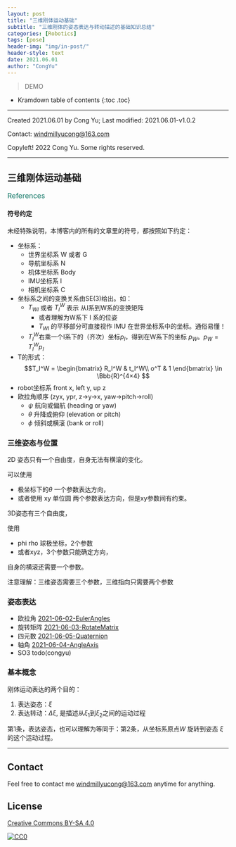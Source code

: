 ```yaml
---
layout: post
title: "三维刚体运动基础"
subtitle: "三维刚体的姿态表达与转动描述的基础知识总结"
categories: [Robotics]
tags: [pose]
header-img: "img/in-post/"
header-style: text
date: 2021.06.01
author: "CongYu"
---
```


>  DEMO

* Kramdown table of contents
{:toc .toc}

----

Created 2021.06.01 by Cong Yu; Last modified: 2021.06.01-v1.0.2

Contact: [windmillyucong@163.com](mailto:windmillyucong@163.com)

Copyleft! 2022 Cong Yu. Some rights reserved.

----

## 三维刚体运动基础

<p style="font-size:16px;color:#176;text-align:left;">References</p> 


#### 符号约定

未经特殊说明，本博客内的所有的文章里的符号，都按照如下约定：

- 坐标系：
	- 世界坐标系 W 或者 G
	- 导航坐标系 N
	- 机体坐标系 Body
	- IMU坐标系 I
	- 相机坐标系 C
- 坐标系之间的变换关系由SE(3)给出。如：
	- $T_{WI}$ 或者 $T_I^W$ 表示 从I系到W系的变换矩阵
		- 或者理解为W系下 I 系的位姿
		- $T_{WI}$ 的平移部分可直接视作 IMU 在世界坐标系中的坐标。通俗易懂！
	- $T_I^W$右乘一个I系下的（齐次）坐标$p_I$，得到在W系下的坐标 $p_W$。$p_W = T_I^W p_I$  
- T的形式：
	$$T_I^W = \begin{bmatrix} R_I^W &  t_I^W\\ o^T  & 1 \end{bmatrix} \in \Bbb{R}^{4×4} $$
- robot坐标系  front  x, left  y, up  z
- 欧拉角顺序 (zyx, ypr, z->y->x, yaw->pitch->roll)
	- $\psi$ 航向或偏航 (heading or yaw)
	- $\theta$  升降或俯仰 (elevation or pitch)
	- $\phi$ 倾斜或横滚 (bank or roll)



### 三维姿态与位置

2D 姿态只有一个自由度，自身无法有横滚的变化。

可以使用 
- 极坐标下的$\theta$ 一个参数表达方向，
- 或者使用 xy 单位圆 两个参数表达方向，但是xy参数间有约束。

3D姿态有三个自由度，

使用
- phi rho 球极坐标，2个参数
- 或者xyz，3个参数只能确定方向，

自身的横滚还需要一个参数。

注意理解：三维姿态需要三个参数，三维指向只需要两个参数


### 姿态表达

- 欧拉角 [2021-06-02-EulerAngles](Robotics/Geometry/2021-06-02-EulerAngles.md)
- 旋转矩阵 [2021-06-03-RotateMatrix](Robotics/Geometry/2021-06-03-RotateMatrix.md)
- 四元数 [2021-06-05-Quaternion](Robotics/Geometry/2021-06-05-Quaternion.md)
- 轴角 [2021-06-04-AngleAxis](Robotics/Geometry/2021-06-04-AngleAxis.md)
- SO3 todo(congyu)


### 基本概念

刚体运动表达的两个目的：
  1. 表达姿态：$\xi$
  2. 表达转动：$\Delta \xi$, 是描述从$\xi_1$到$\xi_2$之间的运动过程

第1条，表达姿态，也可以理解为等同于：第2条，从坐标系原点$W$ 旋转到姿态 $\xi$ 的这个运动过程。






------
## Contact

Feel free to contact me [windmillyucong@163.com](mailto:windmillyucong@163.com) anytime for anything.

## License

[Creative Commons BY-SA 4.0](http://creativecommons.org/licenses/by-sa/4.0/)

[![CC0](http://i.creativecommons.org/p/zero/1.0/88x31.png)](http://creativecommons.org/publicdomain/zero/1.0/)



